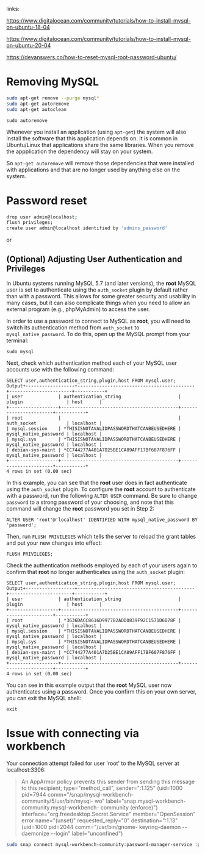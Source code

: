 links:

https://www.digitalocean.com/community/tutorials/how-to-install-mysql-on-ubuntu-18-04

https://www.digitalocean.com/community/tutorials/how-to-install-mysql-on-ubuntu-20-04

https://devanswers.co/how-to-reset-mysql-root-password-ubuntu/

# Removing MySQL

```bash
sudo apt-get remove --purge mysql*
sudo apt-get autoremove
sudo apt-get autoclean
```

```
sudo autoremove
```

Whenever you install an application (using `apt-get`) the  system will also install the software that this application depends on.  It is common in Ubuntu/Linux that applications share the same libraries. When you remove the appplication the dependency will stay on your  system. 

So `apt-get autoremove` will remove those dependencies  that were installed with applications and that are no longer used by  anything else on the system. 

# Password reset

```bash
drop user admin@localhost;
flush privileges;
create user admin@localhost identified by 'admins_password'
```

or

## (Optional) Adjusting User Authentication and Privileges

In Ubuntu systems running MySQL 5.7 (and later versions), the **root** MySQL user is set to authenticate using the `auth_socket` plugin by default rather than with a password. This allows for some  greater security and usability in many cases, but it can also complicate things when you need to allow an external program (e.g., phpMyAdmin) to access the user.

In order to use a password to connect to MySQL as **root**, you will need to switch its authentication method from `auth_socket` to `mysql_native_password`. To do this, open up the MySQL prompt from your terminal:

```
sudo mysql
```

Next, check which authentication method each of your MySQL user accounts use with the following command:

```
SELECT user,authentication_string,plugin,host FROM mysql.user;
Output+------------------+-------------------------------------------+-----------------------+-----------+
| user             | authentication_string                     | plugin                | host      |
+------------------+-------------------------------------------+-----------------------+-----------+
| root             |                                           | auth_socket           | localhost |
| mysql.session    | *THISISNOTAVALIDPASSWORDTHATCANBEUSEDHERE | mysql_native_password | localhost |
| mysql.sys        | *THISISNOTAVALIDPASSWORDTHATCANBEUSEDHERE | mysql_native_password | localhost |
| debian-sys-maint | *CC744277A401A7D25BE1CA89AFF17BF607F876FF | mysql_native_password | localhost |
+------------------+-------------------------------------------+-----------------------+-----------+
4 rows in set (0.00 sec)
```

In this example, you can see that the **root** user does in fact authenticate using the `auth_socket` plugin. To configure the **root** account to authenticate with a password, run the following `ALTER USER` command. Be sure to change `password` to a strong password of your choosing, and note that this command will change the **root** password you set in Step 2:

```
ALTER USER 'root'@'localhost' IDENTIFIED WITH mysql_native_password BY 'password';
```

Then, run `FLUSH PRIVILEGES` which tells the server to reload the grant tables and put your new changes into effect:

```
FLUSH PRIVILEGES;
```

Check the authentication methods employed by each of your users again to confirm that **root** no longer authenticates using the `auth_socket` plugin:

```
SELECT user,authentication_string,plugin,host FROM mysql.user;
Output+------------------+-------------------------------------------+-----------------------+-----------+
| user             | authentication_string                     | plugin                | host      |
+------------------+-------------------------------------------+-----------------------+-----------+
| root             | *3636DACC8616D997782ADD0839F92C1571D6D78F | mysql_native_password | localhost |
| mysql.session    | *THISISNOTAVALIDPASSWORDTHATCANBEUSEDHERE | mysql_native_password | localhost |
| mysql.sys        | *THISISNOTAVALIDPASSWORDTHATCANBEUSEDHERE | mysql_native_password | localhost |
| debian-sys-maint | *CC744277A401A7D25BE1CA89AFF17BF607F876FF | mysql_native_password | localhost |
+------------------+-------------------------------------------+-----------------------+-----------+
4 rows in set (0.00 sec)
```

You can see in this example output that the **root** MySQL user now authenticates using a password. Once you confirm this on your own server, you can exit the MySQL shell:

```
exit
```





# Issue with connecting via workbench



Your connection attempt failed for user 'root' to the MySQL server at localhost:3306:

>  An AppArmor policy prevents this sender from sending this message to this recipient; type="method_call", sender=":1.125" (uid=1000 pid=7944 comm="/snap/mysql-workbench-community/5/usr/bin/mysql- wo" label="snap.mysql-workbench-community.mysql-workbench- community (enforce)") interface="org.freedesktop.Secret.Service" member="OpenSession” error name="(unset)" requested_reply="0" destination=":1.13" (uid=1000 pid=2044 comm="/usr/bin/gnome- keyring-daemon --daemonize --login" label="unconfined")

```bash
sudo snap connect mysql-workbench-community:password-manager-service :password-manager-service
```